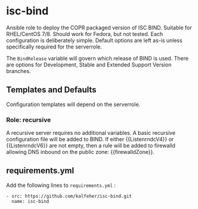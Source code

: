 # isc-bind
Ansible role to deploy the COPR packaged version of ISC BIND. Suitable for RHEL/CentOS 7/8. Should work for Fedora, but not tested. Each configuration is deliberately simple. Default options are left as-is unless specifically required for the serverrole.

The `BindRelease` variable will govern which release of BIND is used. There are options for Development, Stable and Extended Support Version branches.

## Templates and Defaults
Configuration templates will depend on the serverrole.

### Role: recursive
A recursive server requires no additional variables.
A basic recursive configuration file will be added to BIND.
If either {{ListenrndcV4}} or {{ListenrndcV6}} are not empty, then a rule will be added to firewalld allowing DNS inbound on the public zone:  {{firewalldZone}}.

## requirements.yml
Add the following lines to `requirements.yml` :
~~~
- src: https://github.com/kalfeher/isc-bind.git
  name: isc-bind
~~~
